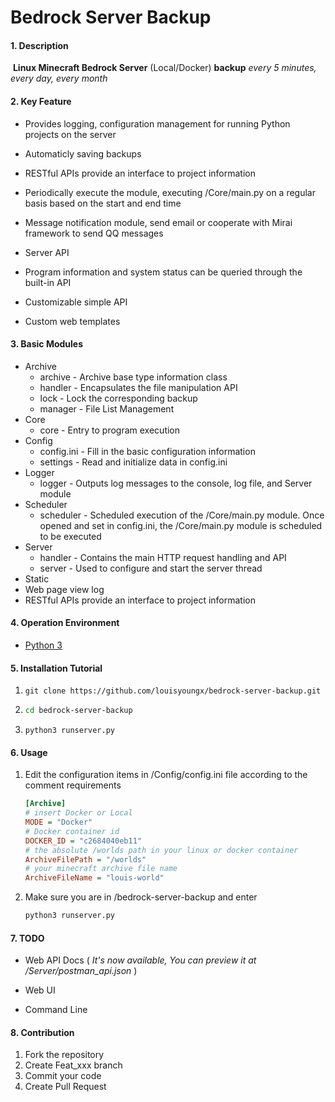# Bedrock Server Backup

#### 1. Description
​		**Linux Minecraft Bedrock Server** (Local/Docker) **backup** *every 5 minutes, every day, every month*

#### 2. Key Feature
- Provides logging, configuration management for running Python projects on the server
- Automaticly saving backups
- RESTful APIs provide an interface to project information

- Periodically execute the module, executing /Core/main.py on a regular basis based on the start and end time
- Message notification module, send email or cooperate with Mirai framework to send QQ messages
- Server API
- Program information and system status can be queried through the built-in API
- Customizable simple API
- Custom web templates

#### 3. Basic Modules

- Archive
  - archive - Archive base type information class
  - handler - Encapsulates the file manipulation API
  - lock - Lock the corresponding backup
  - manager - File List Management
- Core
  - core - Entry to program execution
- Config
  - config.ini - Fill in the basic configuration information
  - settings - Read and initialize data in config.ini
- Logger
  - logger - Outputs log messages to the console, log file, and Server module
- Scheduler
  - scheduler - Scheduled execution of the /Core/main.py module. Once opened and set in config.ini, the /Core/main.py module is scheduled to be executed
- Server
  - handler - Contains the main HTTP request handling and API
  - server - Used to configure and start the server thread
- Static
- Web page view log
- RESTful APIs provide an interface to project information

#### 4. Operation Environment

- [Python 3](https://www.python.org/)

#### 5. Installation Tutorial

1. ```shell
   git clone https://github.com/louisyoungx/bedrock-server-backup.git
   ```

2. ```sh
   cd bedrock-server-backup
   ```

1. ```shell
   python3 runserver.py
   ```

#### 6. Usage

1. Edit the configuration items in /Config/config.ini file according to the comment requirements

   ```ini
   [Archive]
   # insert Docker or Local
   MODE = "Docker"
   # Docker container id
   DOCKER_ID = "c2684040eb11"
   # the absolute /worlds path in your linux or docker container
   ArchiveFilePath = "/worlds"
   # your minecraft archive file name
   ArchiveFileName = "louis-world"
   ```

   

2. Make sure you are in /bedrock-server-backup and enter

   ```sh
   python3 runserver.py
   ```

#### 7. TODO

- Web API Docs ( *It's now available, You can preview it at  /Server/postman_api.json* )

- Web UI 
- Command Line

#### 8. Contribution

1.  Fork the repository
2.  Create Feat_xxx branch
3.  Commit your code
4.  Create Pull Request

